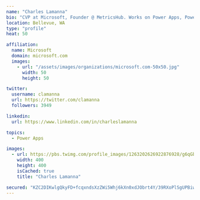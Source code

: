 ```yaml
---
name: "Charles Lamanna"
bio: "CVP at Microsoft, Founder @ MetricsHub. Works on Power Apps, Power Automate, Power Virtual Agent, Common Data Service and Dynamics 365."
location: Bellevue, WA
type: "profile"
heat: 50

affiliation:
  name: Microsoft
  domain: microsoft.com
  images:
    - url: "/assets/images/organizations/microsoft.com-50x50.jpg"
      width: 50
      height: 50

twitter:
  username: clamanna
  url: https://twitter.com/clamanna
  followers: 3949

linkedin:
  url: https://www.linkedin.com/in/charleslamanna

topics:
  - Power Apps

images:
  - url: https://pbs.twimg.com/profile_images/1263202626922876928/g6qGbHZ-_400x400.jpg
    width: 400
    height: 400
    isCached: true
    title: "Charles Lamanna"

secured: "KZC2DIKwlgQkyFD+fcqxndsXzZWi5Whj6kXn0xdJObrt4Y/39RXoPlSgUPBiwAnxv5l8VaUARJZIeRSeRBF0OgGBDLD211kVRgGD7Z4rj8z9psAtTO8sYsI4b0DxjojrmKo7yiqD4de3anvyd5OzNujMHQEeLBlwtgGJ7hvlSxf32q7cUgNE+HEnm6hMTxUPWCQnL+U/OG9Ne0LIxToBd8JfbGZvNXrBgexTrb0G9dCzYInj/xdqblIqy9BTwklUluXP15kmVYbXph8rgO5rDn0QnmlLR6E2Q9kPr2oE03o8jBt+lLMJigmtVDIC2lkJDn9BoD9u6IQr8q7PCPSlYw+ni2NEDw+ICdDlv//T3kUfZbvk5wP83G9nufcFr4P7F21C3BNiynTViKR0zxJuVhXvFyXCwBg+XHvj3QGoCBY=;l5LhWvNKM76hHpykrBu3HQ=="
---
```



